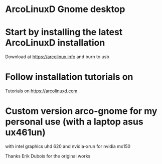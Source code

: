 # ArcoLinuxD Gnome desktop

# Start by installing the latest ArcoLinuxD installation

Download at https://arcolinux.info and burn to usb

# Follow installation tutorials on

Tutorials on https://arcolinuxd.com

# Custom version arco-gnome for my personal use (with a laptop asus ux461un) 
with intel graphics uhd 620 and nvidia-xrun for nvidia mx150

Thanks Erik Dubois for the original works
